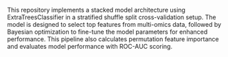 This repository implements a stacked model architecture using ExtraTreesClassifier in a stratified shuffle split cross-validation setup. The model is designed to select top features from multi-omics data, followed by Bayesian optimization to fine-tune the model parameters for enhanced performance. This pipeline also calculates permutation feature importance and evaluates model performance with ROC-AUC scoring.

